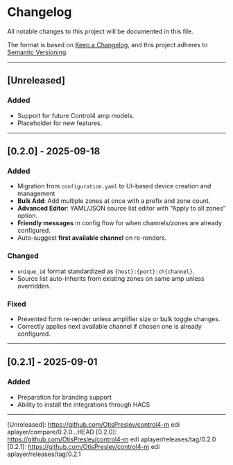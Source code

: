 # Changelog
All notable changes to this project will be documented in this file.

The format is based on [Keep a Changelog](https://keepachangelog.com/en/1.1.0/),
and this project adheres to [Semantic Versioning](https://semver.org/spec/v2.0.0.html).

---

## [Unreleased]
### Added
- Support for future Control4 amp models.
- Placeholder for new features.

---

## [0.2.0] - 2025-09-18
### Added
- Migration from `configuration.yaml` to UI-based device creation and management
- **Bulk Add**: Add multiple zones at once with a prefix and zone count.
- **Advanced Editor**: YAML/JSON source list editor with “Apply to all zones” option.
- **Friendly messages** in config flow for when channels/zones are already configured.
- Auto-suggest **first available channel** on re-renders.

### Changed
- `unique_id` format standardized as `{host}:{port}:ch{channel}`.
- Source list auto-inherits from existing zones on same amp unless overridden.

### Fixed
- Prevented form re-render unless amplifier size or bulk toggle changes.
- Correctly applies next available channel if chosen one is already configured.

---

## [0.2.1] - 2025-09-01
### Added
- Preparation for branding support
- Ability to install the integrations through HACS

---

[Unreleased]: https://github.com/OtisPresley/control4-m edi aplayer/compare/0.2.0...HEAD
[0.2.0]: https://github.com/OtisPresley/control4-m edi aplayer/releases/tag/0.2.0
[0.2.1]: https://github.com/OtisPresley/control4-m edi aplayer/releases/tag/0.2.1
